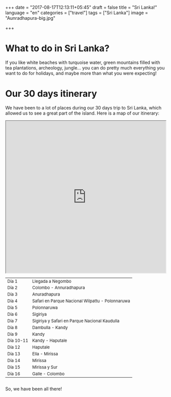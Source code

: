 +++
date = "2017-08-17T12:13:11+05:45"
draft = false
title = "Sri Lanka!"
language = "en"
categories = ["travel"]
tags = ["Sri Lanka"]
image = "Aunradhapura-big.jpg"


+++

# What to do in Sri Lanka?

If you like white beaches with turquoise water, green mountains filled with tea plantations, archeology, jungle... you can do pretty much everything you want to do for holidays, and maybe more than what you were expecting!

# Our 30 days itinerary

We have been to a lot of places during our 30 days trip to Sri Lanka, which allowed us to see a great part of the island.
Here is a map of our itinerary:

<div class="col-sm-6" style="padding: 0">
	<iframe src="https://www.google.com/maps/d/embed?mid=1DjShSvY9BNbmccluxhQl1GrrAcU" height="480" style="position: relative; width: 100%; scrolling='no';"></iframe>
</div>
<div class="col-sm-6" style="max-height: 480px; overflow-y: auto; ">
	<table class="table table-hover table-striped" style="font-size: small;">
		<tbody>
		<tr><td class="column-1">Día 1</td><td class="column-2">Llegada a Negombo</td></tr>
		<tr><td class="column-1">Día 2</td><td class="column-2">Colombo - Annuradhapura</td></tr>
		<tr><td class="column-1">Día 3</td><td class="column-2">Anuradhapura</td></tr>
		<tr><td class="column-1">Día 4</td><td class="column-2">Safari en Parque Nacional Wilpattu - Polonnaruwa</td></tr>
		<tr><td class="column-1">Día 5</td><td class="column-2">Polonnaruwa</td></tr>
		<tr><td class="column-1">Día 6</td><td class="column-2">Sigiriya</td></tr>
		<tr><td class="column-1">Día 7</td><td class="column-2">Sigiriya y Safari en Parque Nacional Kaudulla</td></tr>
		<tr><td class="column-1">Día 8</td><td class="column-2">Dambulla - Kandy</td></tr>
		<tr><td class="column-1">Día 9</td><td class="column-2">Kandy</td></tr>
		<tr><td class="column-1">Día 10-11</td><td class="column-2">Kandy - Haputale</td></tr>
		<tr><td class="column-1">Día 12</td><td class="column-2">Haputale</td></tr>
		<tr><td class="column-1">Día 13</td><td class="column-2">Ella - Mirissa</td></tr>
		<tr><td class="column-1">Día 14</td><td class="column-2">Mirissa</td></tr>
		<tr><td class="column-1">Día 15</td><td class="column-2">Mirissa y Sur</td></tr>
		<tr><td class="column-1">Día 16</td><td class="column-2">Galle - Colombo</td></tr>
		</tbody>
	</table>
</div>	

So, we have been all there!